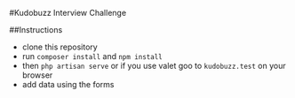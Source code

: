 
#Kudobuzz Interview Challenge

##Instructions
- clone this repository
- run `composer install` and `npm install`
- then `php artisan serve` or if you use valet goo to `kudobuzz.test` on your browser
- add data using the forms
